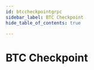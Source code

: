 ```yaml
---
id: btccheckpointgrpc
sidebar_label: BTC Checkpoint
hide_table_of_contents: true

---
```


# BTC Checkpoint